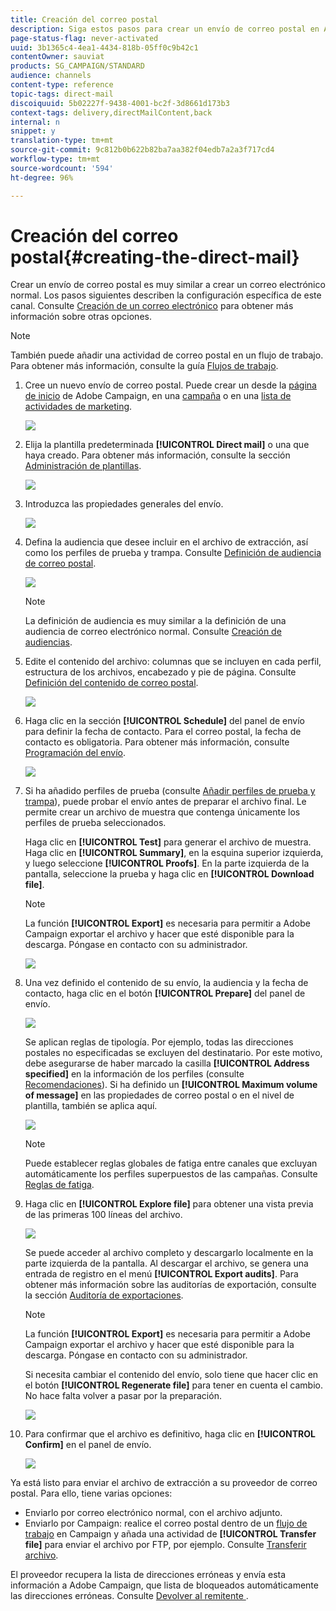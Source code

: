 ```yaml
---
title: Creación del correo postal
description: Siga estos pasos para crear un envío de correo postal en Adobe Campaign.
page-status-flag: never-activated
uuid: 3b1365c4-4ea1-4434-818b-05ff0c9b42c1
contentOwner: sauviat
products: SG_CAMPAIGN/STANDARD
audience: channels
content-type: reference
topic-tags: direct-mail
discoiquuid: 5b02227f-9438-4001-bc2f-3d8661d173b3
context-tags: delivery,directMailContent,back
internal: n
snippet: y
translation-type: tm+mt
source-git-commit: 9c812b0b622b82ba7aa382f04edb7a2a3f717cd4
workflow-type: tm+mt
source-wordcount: '594'
ht-degree: 96%

---
```



# Creación del correo postal{#creating-the-direct-mail}

Crear un envío de correo postal es muy similar a crear un correo electrónico normal. Los pasos siguientes describen la configuración específica de este canal. Consulte [Creación de un correo electrónico](../../channels/using/creating-an-email.md) para obtener más información sobre otras opciones.

>[!NOTE]
>
>También puede añadir una actividad de correo postal en un flujo de trabajo. Para obtener más información, consulte la guía [Flujos de trabajo](../../automating/using/direct-mail-delivery.md).

1. Cree un nuevo envío de correo postal. Puede crear un desde la [página de inicio](../../start/using/interface-description.md#home-page) de Adobe Campaign, en una [campaña](../../start/using/marketing-activities.md#creating-a-marketing-activity) o en una [lista de actividades de marketing](../../start/using/programs-and-campaigns.md#creating-a-campaign).

   ![](assets/direct_mail_1.png)

1. Elija la plantilla predeterminada **[!UICONTROL Direct mail]** o una que haya creado. Para obtener más información, consulte la sección [Administración de plantillas](../../start/using/marketing-activity-templates.md).

   ![](assets/direct_mail_2.png)

1. Introduzca las propiedades generales del envío.

   ![](assets/direct_mail_3.png)

1. Defina la audiencia que desee incluir en el archivo de extracción, así como los perfiles de prueba y trampa. Consulte [Definición de audiencia de correo postal](../../channels/using/defining-the-direct-mail-audience.md).

   ![](assets/direct_mail_4.png)

   >[!NOTE]
   >
   >La definición de audiencia es muy similar a la definición de una audiencia de correo electrónico normal. Consulte [Creación de audiencias](../../audiences/using/creating-audiences.md).

1. Edite el contenido del archivo: columnas que se incluyen en cada perfil, estructura de los archivos, encabezado y pie de página. Consulte [Definición del contenido de correo postal](../../channels/using/defining-the-direct-mail-content.md).

   ![](assets/direct_mail_5.png)

1. Haga clic en la sección **[!UICONTROL Schedule]** del panel de envío para definir la fecha de contacto. Para el correo postal, la fecha de contacto es obligatoria. Para obtener más información, consulte [Programación del envío](../../sending/using/about-scheduling-messages.md).

   ![](assets/direct_mail_8.png)

1. Si ha añadido perfiles de prueba (consulte [Añadir perfiles de prueba y trampa](../../channels/using/defining-the-direct-mail-audience.md#adding-test-and-trap-profiles)), puede probar el envío antes de preparar el archivo final. Le permite crear un archivo de muestra que contenga únicamente los perfiles de prueba seleccionados.

   Haga clic en **[!UICONTROL Test]** para generar el archivo de muestra. Haga clic en **[!UICONTROL Summary]**, en la esquina superior izquierda, y luego seleccione **[!UICONTROL Proofs]**. En la parte izquierda de la pantalla, seleccione la prueba y haga clic en **[!UICONTROL Download file]**.

   >[!NOTE]
   >
   >La función **[!UICONTROL Export]** es necesaria para permitir a Adobe Campaign exportar el archivo y hacer que esté disponible para la descarga. Póngase en contacto con su administrador.

   ![](assets/direct_mail_19.png)

1. Una vez definido el contenido de su envío, la audiencia y la fecha de contacto, haga clic en el botón **[!UICONTROL Prepare]** del panel de envío.

   ![](assets/direct_mail_16.png)

   Se aplican reglas de tipología. Por ejemplo, todas las direcciones postales no especificadas se excluyen del destinatario. Por este motivo, debe asegurarse de haber marcado la casilla **[!UICONTROL Address specified]** en la información de los perfiles (consulte [Recomendaciones](../../channels/using/about-direct-mail.md#recommendations)). Si ha definido un **[!UICONTROL Maximum volume of message]** en las propiedades de correo postal o en el nivel de plantilla, también se aplica aquí.

   ![](assets/direct_mail_25.png)

   >[!NOTE]
   >
   >Puede establecer reglas globales de fatiga entre canales que excluyan automáticamente los perfiles superpuestos de las campañas. Consulte [Reglas de fatiga](../../sending/using/fatigue-rules.md).

1. Haga clic en **[!UICONTROL Explore file]** para obtener una vista previa de las primeras 100 líneas del archivo.

   ![](assets/direct_mail_18.png)

   Se puede acceder al archivo completo y descargarlo localmente en la parte izquierda de la pantalla. Al descargar el archivo, se genera una entrada de registro en el menú **[!UICONTROL Export audits]**. Para obtener más información sobre las auditorías de exportación, consulte la sección [Auditoría de exportaciones](../../administration/using/auditing-export-logs.md).

   >[!NOTE]
   >
   >La función **[!UICONTROL Export]** es necesaria para permitir a Adobe Campaign exportar el archivo y hacer que esté disponible para la descarga. Póngase en contacto con su administrador.

   Si necesita cambiar el contenido del envío, solo tiene que hacer clic en el botón **[!UICONTROL Regenerate file]** para tener en cuenta el cambio. No hace falta volver a pasar por la preparación.

   ![](assets/direct_mail_21.png)

1. Para confirmar que el archivo es definitivo, haga clic en **[!UICONTROL Confirm]** en el panel de envío.

   ![](assets/direct_mail_20.png)

Ya está listo para enviar el archivo de extracción a su proveedor de correo postal. Para ello, tiene varias opciones:

* Enviarlo por correo electrónico normal, con el archivo adjunto.
* Enviarlo por Campaign: realice el correo postal dentro de un [flujo de trabajo](../../automating/using/direct-mail-delivery.md) en Campaign y añada una actividad de **[!UICONTROL Transfer file]** para enviar el archivo por FTP, por ejemplo. Consulte [Transferir archivo](../../automating/using/transfer-file.md).

El proveedor recupera la lista de direcciones erróneas y envía esta información a Adobe Campaign, que lista de bloqueados automáticamente las direcciones erróneas. Consulte [Devolver al remitente ](../../channels/using/return-to-sender.md).
